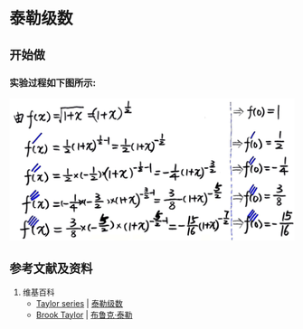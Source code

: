 # 泰勒级数

## 开始做

### 实验过程如下图所示:

![](/images/无穷级数/函数展开成幂级数/泰勒级数/1a1.jpg)

## 参考文献及资料

1. 维基百科
	- [Taylor series](https://en.wikipedia.org/wiki/Taylor_series) | [泰勒级数](https://zh.wikipedia.org/wiki/泰勒级数) 
	- [Brook Taylor](https://en.wikipedia.org/wiki/Brook_Taylor) | [布鲁克·泰勒](https://zh.wikipedia.org/wiki/布鲁克·泰勒) 
